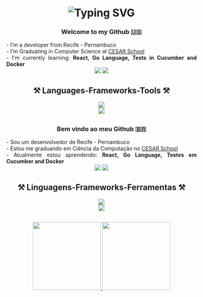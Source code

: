 <h1 align="center">
    <img src="https://readme-typing-svg.herokuapp.com?font=Righteous&size=35&center=true&vCenter=true&width=500&height=70&duration=4000&pause=2000&lines=Hi+There!+👋+I'm+Paulo+Campos!" alt="Typing SVG" />
</h1>

<h3 align="center">
  Welcome to my Github 🇺🇸
</h3>
<div align="justify">
  - I'm a developer from Recife - Pernambuco<br>
  - I'm Graduating in Computer Science at <a href="https://www.cesar.school/" target="_blank">CESAR School</a><br>
  - I'm currently learning: <strong> React, Go Language, Tests in Cucumber and Docker </strong>
  <div align="center">
      <a href="https://www.linkedin.com/in/paulo-campos-a5ba8a1b7/" target="_blank"><img src="https://img.shields.io/badge/-LinkedIn-%230077B5?style=for-the-badge&logo=linkedin&logoColor=white" target="_blank"></a>
      <a href = "mailto:paulo.m.campos6601@gmail.com"><img src="https://img.shields.io/badge/Gmail-D14836?style=for-the-badge&logo=gmail&logoColor=white" target="_blank"></a>
  </div>
</div>
<h2 align="center">⚒️ Languages-Frameworks-Tools ⚒️</h2>
<div align="center">
    <img src="https://skillicons.dev/icons?i=nodejs,python,java,mysql,django,spring" /><br>
    <img src="https://skillicons.dev/icons?i=c,linux,react,javascript,html,css" /><br>
</div>

##

<h3 align="center">
  Bem vindo ao meu Github 🇧🇷
</h3>
<div align="justify">
  - Sou um desenvolvedor de Recife - Pernambuco<br>
  - Estou me graduando em Ciência da Computação no <a href="https://www.cesar.school/" target="_blank">CESAR School</a><br>
  - Atualmente estou aprendendo: <strong> React, Go Language, Testes em Cucumber and Docker </strong>
  <div align="center">
      <a href="https://www.linkedin.com/in/paulo-campos-a5ba8a1b7/" target="_blank"><img src="https://img.shields.io/badge/-LinkedIn-%230077B5?style=for-the-badge&logo=linkedin&logoColor=white" target="_blank"></a>
      <a href = "mailto:paulo.m.campos6601@gmail.com"><img src="https://img.shields.io/badge/Gmail-D14836?style=for-the-badge&logo=gmail&logoColor=white" target="_blank"></a>
  </div>
</div>
<h2 align="center">⚒️ Linguagens-Frameworks-Ferramentas ⚒️</h2>
<div align="center">
    <img src="https://skillicons.dev/icons?i=nodejs,python,java,mysql,django,spring" /><br>
    <img src="https://skillicons.dev/icons?i=c,linux,react,javascript,html,css" /><br>
</div>

##

<div align="center">
  <a href="https://github.com/paulo-campos-57">
    <img height="180em" src="https://github-readme-stats.vercel.app/api?username=paulo-campos-57&show_icons=true&theme=dracula"/>
  <img height="180em" src="https://github-readme-stats.vercel.app/api/top-langs/?username=paulo-campos-57&layout=compact&langs_count=7&theme=dracula"/>
</div>
